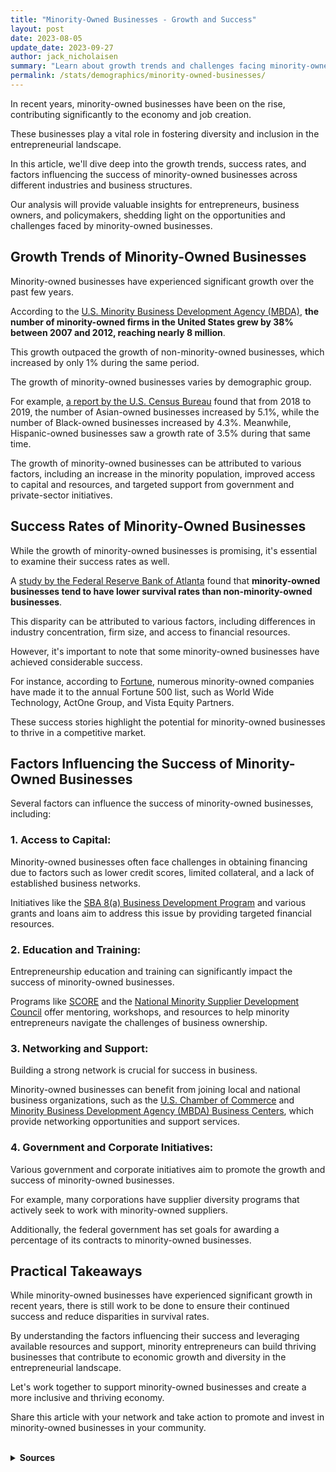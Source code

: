 ```yaml
---
title: "Minority-Owned Businesses - Growth and Success"
layout: post
date: 2023-08-05
update_date: 2023-09-27
author: jack_nicholaisen
summary: "Learn about growth trends and challenges facing minority-owned businesses. Gain insights to support these ventures."
permalink: /stats/demographics/minority-owned-businesses/
---
```


In recent years, minority-owned businesses have been on the rise, contributing significantly to the economy and job creation. 

These businesses play a vital role in fostering diversity and inclusion in the entrepreneurial landscape. 

In this article, we'll dive deep into the growth trends, success rates, and factors influencing the success of minority-owned businesses across different industries and business structures.

Our analysis will provide valuable insights for entrepreneurs, business owners, and policymakers, shedding light on the opportunities and challenges faced by minority-owned businesses.

## Growth Trends of Minority-Owned Businesses

Minority-owned businesses have experienced significant growth over the past few years. 

According to the [U.S. Minority Business Development Agency (MBDA)](https://www.mbda.gov/page/mbe-data-summary), **the number of minority-owned firms in the United States grew by 38% between 2007 and 2012, reaching nearly 8 million**. 

This growth outpaced the growth of non-minority-owned businesses, which increased by only 1% during the same period.

The growth of minority-owned businesses varies by demographic group. 

For example, [a report by the U.S. Census Bureau](https://www.census.gov/newsroom/press-releases/2021/annual-business-survey.html) found that from 2018 to 2019, the number of Asian-owned businesses increased by 5.1%, while the number of Black-owned businesses increased by 4.3%. Meanwhile, Hispanic-owned businesses saw a growth rate of 3.5% during that same time.

The growth of minority-owned businesses can be attributed to various factors, including an increase in the minority population, improved access to capital and resources, and targeted support from government and private-sector initiatives.

## Success Rates of Minority-Owned Businesses

While the growth of minority-owned businesses is promising, it's essential to examine their success rates as well. 

A [study by the Federal Reserve Bank of Atlanta](https://www.frbatlanta.org/community-development/publications/discussion-papers/2021/01/19/14/competition-and-success-among-minority-owned-businesses) found that **minority-owned businesses tend to have lower survival rates than non-minority-owned businesses**. 

This disparity can be attributed to various factors, including differences in industry concentration, firm size, and access to financial resources.

However, it's important to note that some minority-owned businesses have achieved considerable success. 

For instance, according to [Fortune](https://fortune.com/2021/09/07/minority-owned-businesses-entrepreneurs/), numerous minority-owned companies have made it to the annual Fortune 500 list, such as World Wide Technology, ActOne Group, and Vista Equity Partners. 

These success stories highlight the potential for minority-owned businesses to thrive in a competitive market.

## Factors Influencing the Success of Minority-Owned Businesses

Several factors can influence the success of minority-owned businesses, including:

### 1.  Access to Capital: 

Minority-owned businesses often face challenges in obtaining financing due to factors such as lower credit scores, limited collateral, and a lack of established business networks. 

Initiatives like the [SBA 8(a) Business Development Program](https://www.sba.gov/federal-contracting/contracting-assistance-programs/8a-business-development-program) and various grants and loans aim to address this issue by providing targeted financial resources.

### 2.  Education and Training: 

Entrepreneurship education and training can significantly impact the success of minority-owned businesses. 

Programs like [SCORE](https://www.score.org/) and the [National Minority Supplier Development Council](https://www.nmsdc.org/) offer mentoring, workshops, and resources to help minority entrepreneurs navigate the challenges of business ownership.

### 3.  Networking and Support: 

Building a strong network is crucial for success in business. 

Minority-owned businesses can benefit from joining local and national business organizations, such as the [U.S. Chamber of Commerce](https://www.uschamber.com/co/grow/minority-owned-businesses-resources) and [Minority Business Development Agency (MBDA) Business Centers](https://www.mbda.gov/businesscenters), which provide networking opportunities and support services.

### 4.  Government and Corporate Initiatives: 

Various government and corporate initiatives aim to promote the growth and success of minority-owned businesses. 

For example, many corporations have supplier diversity programs that actively seek to work with minority-owned suppliers. 

Additionally, the federal government has set goals for awarding a percentage of its contracts to minority-owned businesses.

## Practical Takeaways

While minority-owned businesses have experienced significant growth in recent years, there is still work to be done to ensure their continued success and reduce disparities in survival rates.

By understanding the factors influencing their success and leveraging available resources and support, minority entrepreneurs can build thriving businesses that contribute to economic growth and diversity in the entrepreneurial landscape.

Let's work together to support minority-owned businesses and create a more inclusive and thriving economy.

Share this article with your network and take action to promote and invest in minority-owned businesses in your community.

<br>
<details>
<summary><b>Sources</b></summary>
<br>
<ul>
    <li><a href="https://www.mbda.gov/page/mbe-data-summary">U.S. Minority Business Development Agency (MBDA) - MBE Data Summary</a></li>
    <li><a href="https://www.census.gov/newsroom/press-releases/2021/annual-business-survey.html">U.S. Census Bureau - Annual Business Survey</a></li>
    <li><a href="https://www.frbatlanta.org/community-development/publications/discussion-papers/2021/01/19/14/competition-and-success-among-minority-owned-businesses">Federal Reserve Bank of Atlanta - Competition and Success Among Minority-owned Businesses</a></li>
    <li><a href="https://fortune.com/2021/09/07/minority-owned-businesses-entrepreneurs/">Fortune - Minority-Owned Businesses and Entrepreneurs</a></li>
    <li><a href="https://www.sba.gov/federal-contracting/contracting-assistance-programs/8a-business-development-program">SBA 8(a) Business Development Program</a></li>
    <li><a href="https://www.score.org/">SCORE</a></li>
    <li><a href="https://www.nmsdc.org/">National Minority Supplier Development Council</a></li>
    <li><a href="https://www.uschamber.com/co/grow/minority-owned-businesses-resources">U.S. Chamber of Commerce - Minority-Owned Businesses Resources</a></li>
    <li><a href="https://www.mbda.gov/businesscenters">Minority Business Development Agency (MBDA) Business Centers</a></li>
</ul>
</details>
